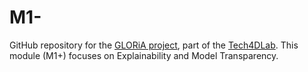 # M1-
GitHub repository for the [GLORiA project](https://github.com/Tech4Lab/GLORIA), part of the [Tech4DLab](https://github.com/Tech4Lab/Tech4Lab). This module (M1+) focuses on Explainability and Model Transparency.
